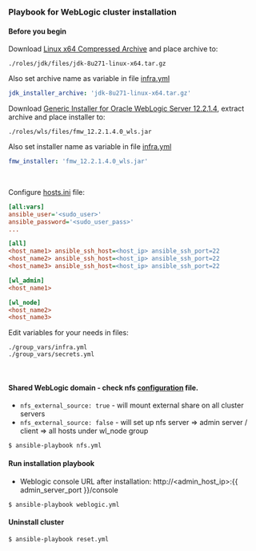 ### Playbook for WebLogic cluster installation

#### Before you begin

Download [Linux x64 Compressed Archive](https://www.oracle.com/java/technologies/javase/javase-jdk8-downloads.html) and place archive to:

```
./roles/jdk/files/jdk-8u271-linux-x64.tar.gz
```

Also set archive name as variable in file [infra.yml](group_vars/infra.yml)

```yml
jdk_installer_archive: 'jdk-8u271-linux-x64.tar.gz'
```

Download [Generic Installer for Oracle WebLogic Server 12.2.1.4](https://www.oracle.com/middleware/technologies/weblogic-server-installers-downloads.html), extract archive and place installer to:

```
./roles/wls/files/fmw_12.2.1.4.0_wls.jar
```

Also set installer name as variable in file [infra.yml](group_vars/infra.yml)

```yml
fmw_installer: 'fmw_12.2.1.4.0_wls.jar'
```

<br>

Configure [hosts.ini](hosts.ini) file:

```ini
[all:vars]
ansible_user='<sudo_user>'
ansible_password='<sudo_user_pass>'
...

[all]
<host_name1> ansible_ssh_host=<host_ip> ansible_ssh_port=22
<host_name2> ansible_ssh_host=<host_ip> ansible_ssh_port=22
<host_name3> ansible_ssh_host=<host_ip> ansible_ssh_port=22

[wl_admin]
<host_name1>

[wl_node]
<host_name2>
<host_name3>
```

Edit variables for your needs in files:

```
./group_vars/infra.yml
./group_vars/secrets.yml
```

<br>

#### Shared WebLogic domain - check nfs [configuration](group_vars/nfs_infra.yml) file.

* `nfs_external_source: true` - will mount external share on all cluster servers
* `nfs_external_source: false` - will set up nfs server => admin server / client => all hosts under wl_node group

```shell
$ ansible-playbook nfs.yml
```

#### Run installation playbook

* Weblogic console URL after installation: http://<admin_host_ip>:{{ admin_server_port }}/console

```shell
$ ansible-playbook weblogic.yml
```

#### Uninstall cluster

```shell
$ ansible-playbook reset.yml
```